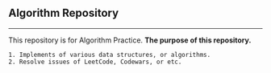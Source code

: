 ## Algorithm Repository

***
This repository is for Algorithm Practice.
**The purpose of this repository.**
```
1. Implements of various data structures, or algorithms.
2. Resolve issues of LeetCode, Codewars, or etc.
```
